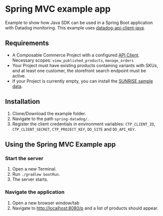 # Spring MVC example app

Example to show how Java SDK can be used in a Spring Boot application with Datadog monitoring. This example uses [datadog-api-client-java](https://github.com/DataDog/datadog-api-client-java).

## Requirements

- A Composable Commerce Project with a configured [API Client](https://docs.commercetools.com/tutorials/getting-started#creating-an-api-client).
  Necessary scopes: `view_published_products`, `manage_orders`
- Your Project must have existing products containing variants with SKUs, and at least one customer, the storefront search endpoint must be active.
- If your Project is currently empty, you can install the [SUNRISE sample data](https://docs.commercetools.com/sdk/sunrise-data).

## Installation

1. Clone/Download the example folder.
2. Navigate to the path `spring-datadog/`.
3. Register the client credentials in environment variables:
   `CTP_CLIENT_ID`, `CTP_CLIENT_SECRET`, `CTP_PROJECT_KEY`, `DD_SITE` and `DD_API_KEY`.

## Using the Spring MVC Example app

### Start the server

1. Open a new Terminal.
2. Run `./gradlew bootRun`.
3. The server starts.

### Navigate the application

1. Open a new browser window/tab
2. Navigate to [http://localhost:8080/p](http://localhost:8080/p) and a list of products should appear.

